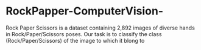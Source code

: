 # RockPapper-ComputerVision-
Rock Paper Scissors is a dataset containing 2,892 images of diverse hands in Rock/Paper/Scissors poses. Our task is to classify the class (Rock/Paper/Scissors) of the image to which it blong to
